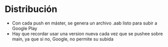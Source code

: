 # Distribución

* Con cada push en máster, se genera un archivo .aab listo para subir a Google Play
* Hay que recordar usar una version nueva cada vez que se pushee sobre main, ya que si no, Google, no permite su subida
